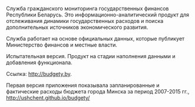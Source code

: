Служба гражданского мониторинга государственных финансов Республики Беларусь. Это информационно-аналитический продукт для отслеживания динамики государственных расходов и поиска дополнительных источников экономического развития.

Служба работает на основе официальных данных, которые публикует Министерство финансов и местные власти.

Испытательная версия. Продукт на стадии наполнения данными и добавления функционала.

Ссылка: http://budgety.by.


Первая версия приложения показывала запланированные и фактические расходы бюджета города Минска за период 2007-2015 гг., http://ushchent.github.io/budgety/
